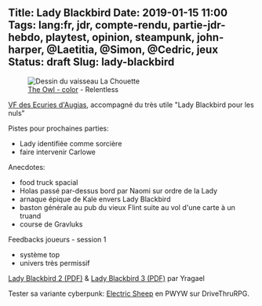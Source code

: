 Title: Lady Blackbird
Date: 2019-01-15 11:00
Tags: lang:fr, jdr, compte-rendu, partie-jdr-hebdo, playtest, opinion, steampunk, john-harper, @Laetitia, @Simon, @Cedric, jeux
Status: draft
Slug: lady-blackbird
---

<figure>
  <img alt="Dessin du vaisseau La Chouette" src="images/2019/01/Relentless666_TheOwl-color.png">
  <figcaption><a href="https://www.deviantart.com/relentless666/art/The-Owl-color-243812175">The Owl - color</a> - Relentless</figcaption>
</figure>

[VF des Ecuries d'Augias](http://ladyblackbird.ecuries-augias.com), accompagné du très utile "Lady Blackbird pour les nuls"

Pistes pour prochaines parties:

- Lady identifiée comme sorcière
- faire intervenir Carlowe

Anecdotes:

- food truck spacial
- Holas passé par-dessus bord par Naomi sur ordre de la Lady
- arnaque épique de Kale envers Lady Blackbird
- baston générale au pub du vieux Flint suite au vol d'une carte à un truand
- course de Gravluks

Feedbacks joueurs - session 1

- système top
- univers très permissif

[Lady Blackbird 2 (PDF)](http://www.mediafire.com/file/d3kbq66x606lakn/LBB+chapitre+2+-+version+finale.pdf) & [Lady Blackbird 3 (PDF)](http://www.mediafire.com/file/5m7skad15a33dkv/LBB+chapitre+3+-+version+finale.pdf) par Yragael

Tester sa variante cyberpunk: [Electric Sheep](https://www.drivethrurpg.com/product/251079/Electric-Sheep) en PWYW sur DriveThruRPG.
